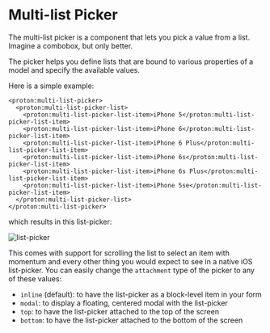 Multi-list Picker
=================

The multi-list picker is a component that lets you pick a value
from a list. Imagine a combobox, but only better.

The picker helps you define lists that are bound to various properties
of a model and specify the available values.

Here is a simple example:

    <proton:multi-list-picker>
      <proton:multi-list-picker-list>
        <proton:multi-list-picker-list-item>iPhone 5</proton:multi-list-picker-list-item>
        <proton:multi-list-picker-list-item>iPhone 6</proton:multi-list-picker-list-item>
        <proton:multi-list-picker-list-item>iPhone 6 Plus</proton:multi-list-picker-list-item>
        <proton:multi-list-picker-list-item>iPhone 6s</proton:multi-list-picker-list-item>
        <proton:multi-list-picker-list-item>iPhone 6s Plus</proton:multi-list-picker-list-item>
        <proton:multi-list-picker-list-item>iPhone 5se</proton:multi-list-picker-list-item>
      </proton:multi-list-picker-list>
    </proton:multi-list-picker>

which results in this list-picker:

![list-picker](http://i.imgur.com/0iMxtSb.png)

This comes with support for scrolling the list to select an item with momentum and every other thing you would expect to see
in a native iOS list-picker. You can easily change the `attachment` type of the picker to any of these values:

  * `inline` (default): to have the list-picker as a block-level item in your form
  * `modal`: to display a floating, centered modal with the list-picker
  * `top`: to have the list-picker attached to the top of the screen
  * `bottom`: to have the list-picker attached to the bottom of the screen
  

